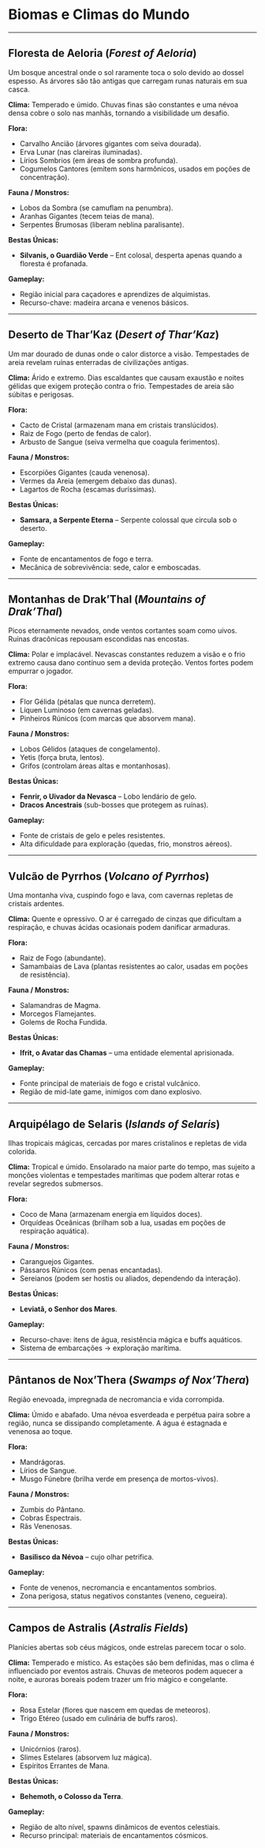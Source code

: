 # Biomas e Climas do Mundo

---

## Floresta de Aeloria (*Forest of Aeloria*)

Um bosque ancestral onde o sol raramente toca o solo devido ao dossel espesso. As árvores são tão antigas que carregam runas naturais em sua casca.

**Clima:** Temperado e úmido. Chuvas finas são constantes e uma névoa densa cobre o solo nas manhãs, tornando a visibilidade um desafio.

**Flora:**

* Carvalho Ancião (árvores gigantes com seiva dourada).
* Erva Lunar (nas clareiras iluminadas).
* Lírios Sombrios (em áreas de sombra profunda).
* Cogumelos Cantores (emitem sons harmônicos, usados em poções de concentração).

**Fauna / Monstros:**

* Lobos da Sombra (se camuflam na penumbra).
* Aranhas Gigantes (tecem teias de mana).
* Serpentes Brumosas (liberam neblina paralisante).

**Bestas Únicas:**

* **Silvanis, o Guardião Verde** – Ent colosal, desperta apenas quando a floresta é profanada.

**Gameplay:**

* Região inicial para caçadores e aprendizes de alquimistas.
* Recurso-chave: madeira arcana e venenos básicos.

---

## Deserto de Thar’Kaz (*Desert of Thar’Kaz*)

Um mar dourado de dunas onde o calor distorce a visão. Tempestades de areia revelam ruínas enterradas de civilizações antigas.

**Clima:** Árido e extremo. Dias escaldantes que causam exaustão e noites gélidas que exigem proteção contra o frio. Tempestades de areia são súbitas e perigosas.

**Flora:**

* Cacto de Cristal (armazenam mana em cristais translúcidos).
* Raiz de Fogo (perto de fendas de calor).
* Arbusto de Sangue (seiva vermelha que coagula ferimentos).

**Fauna / Monstros:**

* Escorpiões Gigantes (cauda venenosa).
* Vermes da Areia (emergem debaixo das dunas).
* Lagartos de Rocha (escamas duríssimas).

**Bestas Únicas:**

* **Samsara, a Serpente Eterna** – Serpente colossal que circula sob o deserto.

**Gameplay:**

* Fonte de encantamentos de fogo e terra.
* Mecânica de sobrevivência: sede, calor e emboscadas.

---

## Montanhas de Drak’Thal (*Mountains of Drak’Thal*)

Picos eternamente nevados, onde ventos cortantes soam como uivos. Ruínas dracônicas repousam escondidas nas encostas.

**Clima:** Polar e implacável. Nevascas constantes reduzem a visão e o frio extremo causa dano contínuo sem a devida proteção. Ventos fortes podem empurrar o jogador.

**Flora:**

* Flor Gélida (pétalas que nunca derretem).
* Líquen Luminoso (em cavernas geladas).
* Pinheiros Rúnicos (com marcas que absorvem mana).

**Fauna / Monstros:**

* Lobos Gélidos (ataques de congelamento).
* Yetis (força bruta, lentos).
* Grifos (controlam áreas altas e montanhosas).

**Bestas Únicas:**

* **Fenrir, o Uivador da Nevasca** – Lobo lendário de gelo.
* **Dracos Ancestrais** (sub-bosses que protegem as ruínas).

**Gameplay:**

* Fonte de cristais de gelo e peles resistentes.
* Alta dificuldade para exploração (quedas, frio, monstros aéreos).

---

## Vulcão de Pyrrhos (*Volcano of Pyrrhos*)

Uma montanha viva, cuspindo fogo e lava, com cavernas repletas de cristais ardentes.

**Clima:** Quente e opressivo. O ar é carregado de cinzas que dificultam a respiração, e chuvas ácidas ocasionais podem danificar armaduras.

**Flora:**

* Raiz de Fogo (abundante).
* Samambaias de Lava (plantas resistentes ao calor, usadas em poções de resistência).

**Fauna / Monstros:**

* Salamandras de Magma.
* Morcegos Flamejantes.
* Golems de Rocha Fundida.

**Bestas Únicas:**

* **Ifrit, o Avatar das Chamas** – uma entidade elemental aprisionada.

**Gameplay:**

* Fonte principal de materiais de fogo e cristal vulcânico.
* Região de mid-late game, inimigos com dano explosivo.

---

## Arquipélago de Selaris (*Islands of Selaris*)

Ilhas tropicais mágicas, cercadas por mares cristalinos e repletas de vida colorida.

**Clima:** Tropical e úmido. Ensolarado na maior parte do tempo, mas sujeito a monções violentas e tempestades marítimas que podem alterar rotas e revelar segredos submersos.

**Flora:**

* Coco de Mana (armazenam energia em líquidos doces).
* Orquídeas Oceânicas (brilham sob a lua, usadas em poções de respiração aquática).

**Fauna / Monstros:**

* Caranguejos Gigantes.
* Pássaros Rúnicos (com penas encantadas).
* Sereianos (podem ser hostis ou aliados, dependendo da interação).

**Bestas Únicas:**

* **Leviatã, o Senhor dos Mares**.

**Gameplay:**

* Recurso-chave: itens de água, resistência mágica e buffs aquáticos.
* Sistema de embarcações → exploração marítima.

---

## Pântanos de Nox’Thera (*Swamps of Nox’Thera*)

Região enevoada, impregnada de necromancia e vida corrompida.

**Clima:** Úmido e abafado. Uma névoa esverdeada e perpétua paira sobre a região, nunca se dissipando completamente. A água é estagnada e venenosa ao toque.

**Flora:**

* Mandrágoras.
* Lírios de Sangue.
* Musgo Fúnebre (brilha verde em presença de mortos-vivos).

**Fauna / Monstros:**

* Zumbis do Pântano.
* Cobras Espectrais.
* Rãs Venenosas.

**Bestas Únicas:**

* **Basilisco da Névoa** – cujo olhar petrifica.

**Gameplay:**

* Fonte de venenos, necromancia e encantamentos sombrios.
* Zona perigosa, status negativos constantes (veneno, cegueira).

---

## Campos de Astralis (*Astralis Fields*)

Planícies abertas sob céus mágicos, onde estrelas parecem tocar o solo.

**Clima:** Temperado e místico. As estações são bem definidas, mas o clima é influenciado por eventos astrais. Chuvas de meteoros podem aquecer a noite, e auroras boreais podem trazer um frio mágico e congelante.

**Flora:**

* Rosa Estelar (flores que nascem em quedas de meteoros).
* Trigo Etéreo (usado em culinária de buffs raros).

**Fauna / Monstros:**

* Unicórnios (raros).
* Slimes Estelares (absorvem luz mágica).
* Espíritos Errantes de Mana.

**Bestas Únicas:**

* **Behemoth, o Colosso da Terra**.

**Gameplay:**

* Região de alto nível, spawns dinâmicos de eventos celestiais.
* Recurso principal: materiais de encantamentos cósmicos.